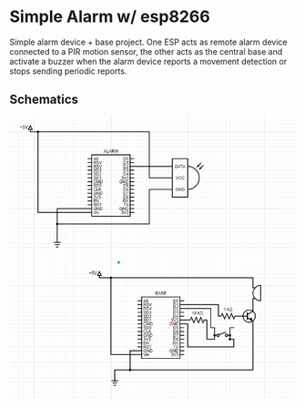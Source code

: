 # Simple Alarm w/ esp8266
Simple alarm device + base project. One ESP acts as remote alarm device connected to a PIR motion sensor, the other acts as the central base and activate a buzzer when the alarm device reports a movement detection or stops sending periodic reports.
## Schematics
![Simple Schematics](simple_alarm_simple_base.png)
